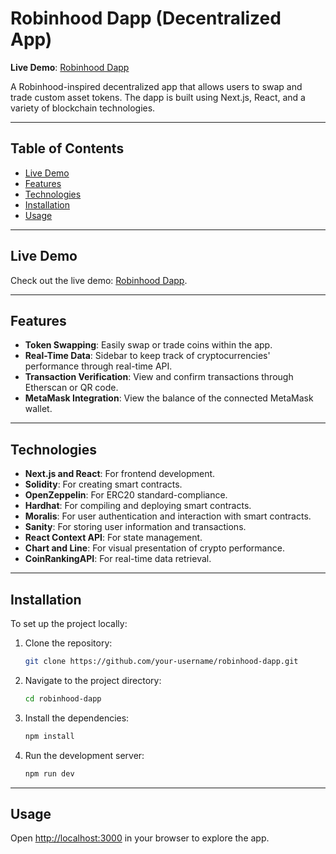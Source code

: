 # Robinhood Dapp (Decentralized App)

**Live Demo**: [Robinhood Dapp](https://robinhood-blockchain-dapp.netlify.app)

A Robinhood-inspired decentralized app that allows users to swap and trade custom asset tokens. The dapp is built using Next.js, React, and a variety of blockchain technologies.




---

## Table of Contents

- [Live Demo](#live-demo)
- [Features](#features)
- [Technologies](#technologies)
- [Installation](#installation)
- [Usage](#usage)


---

## Live Demo

Check out the live demo: [Robinhood Dapp](https://robinhood-blockchain-dapp.netlify.app).

---

## Features

- **Token Swapping**: Easily swap or trade coins within the app.
- **Real-Time Data**: Sidebar to keep track of cryptocurrencies' performance through real-time API.
- **Transaction Verification**: View and confirm transactions through Etherscan or QR code.
- **MetaMask Integration**: View the balance of the connected MetaMask wallet.

---

## Technologies

- **Next.js and React**: For frontend development.
- **Solidity**: For creating smart contracts.
- **OpenZeppelin**: For ERC20 standard-compliance.
- **Hardhat**: For compiling and deploying smart contracts.
- **Moralis**: For user authentication and interaction with smart contracts.
- **Sanity**: For storing user information and transactions.
- **React Context API**: For state management.
- **Chart and Line**: For visual presentation of crypto performance.
- **CoinRankingAPI**: For real-time data retrieval.

---

## Installation

To set up the project locally:

1. Clone the repository:

    ```bash
    git clone https://github.com/your-username/robinhood-dapp.git
    ```

2. Navigate to the project directory:

    ```bash
    cd robinhood-dapp
    ```

3. Install the dependencies:

    ```bash
    npm install
    ```

4. Run the development server:

    ```bash
    npm run dev
    ```

---

## Usage

Open [http://localhost:3000](http://localhost:3000) in your browser to explore the app.
